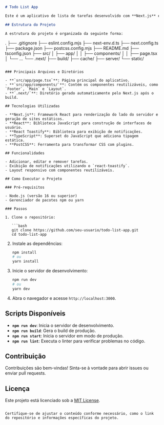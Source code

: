 ```markdown
# Todo List App

Este é um aplicativo de lista de tarefas desenvolvido com **Next.js** e **React**. Ele permite que os usuários gerenciem suas tarefas de forma eficiente, com uma interface amigável e responsiva.

## Estrutura do Projeto

A estrutura do projeto é organizada da seguinte forma:

```
.
├── .gitignore
├── eslint.config.mjs
├── next-env.d.ts
├── next.config.ts
├── package.json
├── postcss.config.mjs
├── README.md
├── tsconfig.json
├── src/
│   ├── app/
│   │   ├── components/
│   │   ├── page.tsx
│   └── ...
└── .next/
    ├── build/
    ├── cache/
    ├── server/
    └── static/
```

### Principais Arquivos e Diretórios

- **`src/app/page.tsx`**: Página principal do aplicativo.
- **`src/app/components/`**: Contém os componentes reutilizáveis, como `Footer`, `Main` e `Layout`.
- **`.next/`**: Diretório gerado automaticamente pelo Next.js após o build.

## Tecnologias Utilizadas

- **Next.js**: Framework React para renderização do lado do servidor e geração de sites estáticos.
- **React**: Biblioteca JavaScript para construção de interfaces de usuário.
- **React Toastify**: Biblioteca para exibição de notificações.
- **TypeScript**: Superset do JavaScript que adiciona tipagem estática.
- **PostCSS**: Ferramenta para transformar CSS com plugins.

## Funcionalidades

- Adicionar, editar e remover tarefas.
- Exibição de notificações utilizando o `react-toastify`.
- Layout responsivo com componentes reutilizáveis.

## Como Executar o Projeto

### Pré-requisitos

- Node.js (versão 16 ou superior)
- Gerenciador de pacotes npm ou yarn

### Passos

1. Clone o repositório:

   ```bash
   git clone https://github.com/seu-usuario/todo-list-app.git
   cd todo-list-app
   ```

2. Instale as dependências:

   ```bash
   npm install
   # ou
   yarn install
   ```

3. Inicie o servidor de desenvolvimento:

   ```bash
   npm run dev
   # ou
   yarn dev
   ```

4. Abra o navegador e acesse `http://localhost:3000`.

## Scripts Disponíveis

- **`npm run dev`**: Inicia o servidor de desenvolvimento.
- **`npm run build`**: Gera o build de produção.
- **`npm run start`**: Inicia o servidor em modo de produção.
- **`npm run lint`**: Executa o linter para verificar problemas no código.

## Contribuição

Contribuições são bem-vindas! Sinta-se à vontade para abrir issues ou enviar pull requests.

## Licença

Este projeto está licenciado sob a [MIT License](LICENSE).
```

Certifique-se de ajustar o conteúdo conforme necessário, como o link do repositório e informações específicas do projeto.
